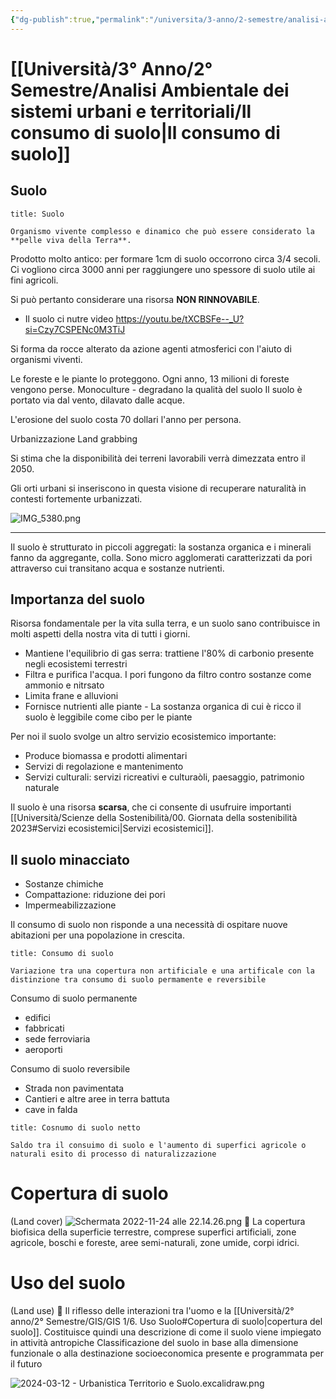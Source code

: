 ```yaml
---
{"dg-publish":true,"permalink":"/universita/3-anno/2-semestre/analisi-ambientale-dei-sistemi-urbani-e-territoriali/il-consumo-di-suolo/"}
---
```



# [[Università/3° Anno/2° Semestre/Analisi Ambientale dei sistemi urbani e territoriali/Il consumo di suolo\|Il consumo di suolo]]

## Suolo

```ad-Definizione
title: Suolo

Organismo vivente complesso e dinamico che può essere considerato la **pelle viva della Terra**.

```


Prodotto molto antico: per formare 1cm di suolo occorrono circa 3/4 secoli.
Ci vogliono circa 3000 anni per raggiungere uno spessore di suolo utile ai fini agricoli.

Si può pertanto considerare una risorsa **NON RINNOVABILE**.



- Il suolo ci nutre video https://youtu.be/tXCBSFe--_U?si=Czy7CSPENc0M3TiJ

Si forma da rocce alterato da azione agenti atmosferici con l'aiuto di organismi viventi.

Le foreste e le piante lo proteggono. Ogni anno, 13 milioni di foreste vengono perse.
Monoculture - degradano la qualità del suolo
Il suolo è portato via dal vento, dilavato dalle acque.

L'erosione del suolo costa 70 dollari l'anno per persona.

Urbanizzazione
Land grabbing

Si stima che la disponibilità dei terreni lavorabili verrà dimezzata entro il 2050.

Gli orti urbani si inseriscono in questa visione di recuperare naturalità in contesti fortemente urbanizzati.


![IMG_5380.png](/img/user/Universit%C3%A0/3%C2%B0%20Anno/2%C2%B0%20Semestre/allegati/IMG_5380.png)
___


Il suolo è strutturato in piccoli aggregati: la sostanza organica e i minerali fanno da aggregante, colla. Sono micro agglomerati caratterizzati da pori attraverso cui transitano acqua e sostanze nutrienti.

## Importanza del suolo

Risorsa fondamentale per la vita sulla terra, e un suolo sano contribuisce in molti aspetti della nostra vita di tutti i giorni.

- Mantiene l'equilibrio di gas serra: trattiene l'80% di carbonio presente negli ecosistemi terrestri
- Filtra e purifica l'acqua. I pori fungono da filtro contro sostanze come ammonio e nitrsato
- Limita frane e alluvioni
- Fornisce nutrienti alle piante - La sostanza organica di cui è ricco il suolo è leggibile come cibo per le piante

Per noi il suolo svolge un altro servizio ecosistemico importante:
- Produce biomassa e prodotti alimentari
- Servizi di regolazione e mantenimento
- Servizi culturali: servizi ricreativi e culturaòli, paesaggio, patrimonio naturale

Il suolo è una risorsa **scarsa**, che ci consente di usufruire importanti [[Università/Scienze della Sostenibilità/00. Giornata della sostenibilità 2023#Servizi ecosistemici\|Servizi ecosistemici]].

## Il suolo minacciato

- Sostanze chimiche
- Compattazione: riduzione dei pori
- Impermeabilizzazione

Il consumo di suolo non risponde a una necessità di ospitare nuove abitazioni per una popolazione in crescita.


```ad-Definizione
title: Consumo di suolo

Variazione tra una copertura non artificiale e una artificale con la distinzione tra consumo di suolo permamente e reversibile

```

Consumo di suolo permanente
- edifici
- fabbricati
- sede ferroviaria
- aeroporti

Consumo di suolo reversibile
- Strada non pavimentata
- Cantieri e altre aree in terra battuta
- cave in falda

```ad-Definizione
title: Cosnumo di suolo netto

Saldo tra il consuimo di suolo e l'aumento di superfici agricole o naturali esito di processo di naturalizzazione

```



<div class="transclusion internal-embed is-loaded"><div class="markdown-embed">



# Copertura di suolo
(Land cover)
![Schermata 2022-11-24 alle 22.14.26.png](/img/user/Universit%C3%A0/2%C2%B0%20anno/2%C2%B0%20Semestre/GIS/GIS%201/allegati%202/Schermata%202022-11-24%20alle%2022.14.26.png)
🧿 La copertura biofisica della superficie terrestre, comprese superfici artificiali, zone agricole, boschi e foreste, aree semi-naturali, zone umide, corpi idrici.


</div></div>



<div class="transclusion internal-embed is-loaded"><div class="markdown-embed">



# Uso del suolo
(Land use)
🧿 Il riflesso delle interazioni tra l'uomo e la [[Università/2° anno/2° Semestre/GIS/GIS 1/6. Uso Suolo#Copertura di suolo\|copertura del suolo]]. Costituisce quindi una descrizione di come il suolo viene impiegato in attività antropiche
Classificazione del suolo in base alla dimensione funzionale o alla destinazione socioeconomica presente e programmata per il futuro


</div></div>


![2024-03-12 - Urbanistica Territorio e Suolo.excalidraw.png](/img/user/Excalidraw/2024-03-12%20-%20Urbanistica%20Territorio%20e%20Suolo.excalidraw.png)
